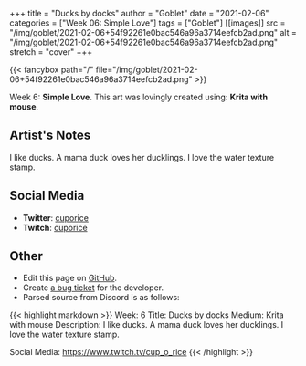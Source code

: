 +++
title =       "Ducks by docks"
author =      "Goblet"
date =        "2021-02-06"
categories =  ["Week 06: Simple Love"]
tags =        ["Goblet"]
[[images]]
                      src = "/img/goblet/2021-02-06+54f92261e0bac546a96a3714eefcb2ad.png"
                      alt = "/img/goblet/2021-02-06+54f92261e0bac546a96a3714eefcb2ad.png"
                      stretch = "cover"
+++


{{< fancybox path="/" file="/img/goblet/2021-02-06+54f92261e0bac546a96a3714eefcb2ad.png" >}}


Week 6: **Simple Love**. This art was lovingly created using: **Krita with mouse**.

## Artist's Notes

I like ducks. A mama duck loves her ducklings. I love the water texture stamp.

## Social Media

- **Twitter**: [cuporice]()
- **Twitch**: [cuporice]()


## Other

- Edit this page on [GitHub](https://github.com/teaminkling/web-refresh/edit/main/blog/content/blog/goblet-week-6-3827.md).
- Create [a bug ticket](https://github.com/teaminkling/web-refresh/issues/new?assignees=&labels=bug&template=problem-report.md&title=) for the developer.
- Parsed source from Discord is as follows:

{{< highlight markdown >}}
Week: 6
Title:  Ducks by docks
Medium: Krita with mouse 
Description: I like ducks. A mama duck loves her ducklings. I love the water texture stamp. 

Social Media: https://www.twitch.tv/cup_o_rice
{{< /highlight >}}